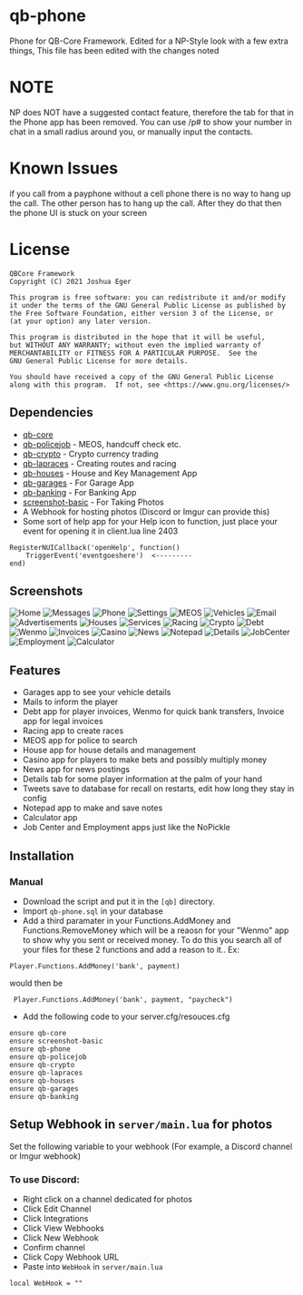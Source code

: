 # qb-phone
Phone for QB-Core Framework. Edited for a NP-Style look with a few extra things, This file has been edited with the changes noted

# NOTE
NP does NOT have a suggested contact feature, therefore the tab for that in the Phone app has been removed. You can use /p# to show your number in chat in a small radius around you, or manually input the contacts.

# Known Issues
if you call from a payphone without a cell phone there is no way to hang up the call. The other person has to hang up the call. After they do that then the phone UI is stuck on your screen

# License

    QBCore Framework
    Copyright (C) 2021 Joshua Eger

    This program is free software: you can redistribute it and/or modify
    it under the terms of the GNU General Public License as published by
    the Free Software Foundation, either version 3 of the License, or
    (at your option) any later version.

    This program is distributed in the hope that it will be useful,
    but WITHOUT ANY WARRANTY; without even the implied warranty of
    MERCHANTABILITY or FITNESS FOR A PARTICULAR PURPOSE.  See the
    GNU General Public License for more details.

    You should have received a copy of the GNU General Public License
    along with this program.  If not, see <https://www.gnu.org/licenses/>

## Dependencies
- [qb-core](https://github.com/QBCore-framework/qb-core)
- [qb-policejob](https://github.com/QBCore-framework/qb-policejob) - MEOS, handcuff check etc. 
- [qb-crypto](https://github.com/QBCore-framework/qb-crypto) - Crypto currency trading 
- [qb-lapraces](https://github.com/QBCore-framework/qb-lapraces) - Creating routes and racing 
- [qb-houses](https://github.com/QBCore-framework/qb-houses) - House and Key Management App
- [qb-garages](https://github.com/QBCore-framework/qb-garages) - For Garage App
- [qb-banking](https://github.com/QBCore-framework/qb-banking) - For Banking App
- [screenshot-basic](https://github.com/citizenfx/screenshot-basic) - For Taking Photos
- A Webhook for hosting photos (Discord or Imgur can provide this)
- Some sort of help app for your Help icon to function, just place your event for opening it in client.lua line 2403 
```
RegisterNUICallback('openHelp', function()  
    TriggerEvent('eventgoeshere')  <---------
end)
```


## Screenshots
![Home](https://cdn.discordapp.com/attachments/951493035173244999/951493181550243900/Screenshot_20.png)
![Messages](https://cdn.discordapp.com/attachments/951493035173244999/951493291243880499/Screenshot_21.png)
![Phone](https://cdn.discordapp.com/attachments/951493035173244999/951493463659122688/Screenshot_22.png)
![Settings](https://cdn.discordapp.com/attachments/951493035173244999/951493587072319498/Screenshot_23.png)
![MEOS](https://cdn.discordapp.com/attachments/951493035173244999/951495644563005470/Screenshot_35.png)
![Vehicles](https://cdn.discordapp.com/attachments/951493035173244999/951493876777103440/Screenshot_24.png)
![Email](https://cdn.discordapp.com/attachments/951493035173244999/951494010764140544/Screenshot_25.png)
![Advertisements](https://cdn.discordapp.com/attachments/951493035173244999/951494113788821624/Screenshot_26.png)
![Houses](https://cdn.discordapp.com/attachments/951493035173244999/951494238183505920/Screenshot_27.png)
![Services](https://cdn.discordapp.com/attachments/951493035173244999/951495770249502760/Screenshot_36.png)
![Racing](https://cdn.discordapp.com/attachments/951493035173244999/951495869289615400/Screenshot_37.png)
![Crypto](https://cdn.discordapp.com/attachments/951493035173244999/951494393397927956/Screenshot_28.png)
![Debt](https://cdn.discordapp.com/attachments/951493035173244999/951494527049433178/Screenshot_29.png)
![Wenmo](https://cdn.discordapp.com/attachments/951493035173244999/951494642019471370/Screenshot_30.png)
![Invoices](https://cdn.discordapp.com/attachments/951493035173244999/951494745648148560/Screenshot_31.png)
![Casino](https://cdn.discordapp.com/attachments/951493035173244999/951494899994329088/Screenshot_32.png)
![News](https://cdn.discordapp.com/attachments/951493035173244999/951495036351180860/Screenshot_33.png)
![Notepad](https://cdn.discordapp.com/attachments/951493035173244999/951495531153195038/Screenshot_34.png)
![Details](https://cdn.discordapp.com/attachments/951493035173244999/951496024885719111/Screenshot_38.png)
![JobCenter](https://cdn.discordapp.com/attachments/951493035173244999/951496191202451586/Screenshot_39.png)
![Employment](https://cdn.discordapp.com/attachments/951493035173244999/951496402008158328/Screenshot_40.png)
![Calculator](https://cdn.discordapp.com/attachments/951493035173244999/951496520073621544/Screenshot_41.png)

## Features
- Garages app to see your vehicle details
- Mails to inform the player
- Debt app for player invoices, Wenmo for quick bank transfers, Invoice app for legal invoices
- Racing app to create races
- MEOS app for police to search
- House app for house details and management
- Casino app for players to make bets and possibly multiply money
- News app for news postings
- Details tab for some player information at the palm of your hand
- Tweets save to database for recall on restarts, edit how long they stay in config
- Notepad app to make and save notes
- Calculator app
- Job Center and Employment apps just like the NoPickle

## Installation
### Manual
- Download the script and put it in the `[qb]` directory.
- Import `qb-phone.sql` in your database
- Add a third paramater in your Functions.AddMoney and Functions.RemoveMoney which will be a reaosn for your "Wenmo" app to show why you sent or received money. To do this you search all of your files for these 2 functions and add a reason to it.. Ex: 
```
Player.Functions.AddMoney('bank', payment)
```
would then be
```
 Player.Functions.AddMoney('bank', payment, "paycheck")
 ```
- Add the following code to your server.cfg/resouces.cfg
```
ensure qb-core
ensure screenshot-basic
ensure qb-phone
ensure qb-policejob
ensure qb-crypto
ensure qb-lapraces
ensure qb-houses
ensure qb-garages
ensure qb-banking
```

## Setup Webhook in `server/main.lua` for photos
Set the following variable to your webhook (For example, a Discord channel or Imgur webhook)
### To use Discord:
- Right click on a channel dedicated for photos
- Click Edit Channel
- Click Integrations
- Click View Webhooks
- Click New Webhook
- Confirm channel
- Click Copy Webhook URL
- Paste into `WebHook` in `server/main.lua`
```
local WebHook = ""
```
